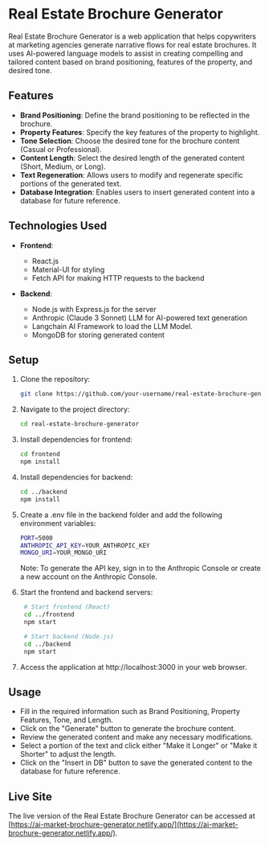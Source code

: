 # Real Estate Brochure Generator

Real Estate Brochure Generator is a web application that helps copywriters at marketing agencies generate narrative flows for real estate brochures. It uses AI-powered language models to assist in creating compelling and tailored content based on brand positioning, features of the property, and desired tone.

## Features

- **Brand Positioning**: Define the brand positioning to be reflected in the brochure.
- **Property Features**: Specify the key features of the property to highlight.
- **Tone Selection**: Choose the desired tone for the brochure content (Casual or Professional).
- **Content Length**: Select the desired length of the generated content (Short, Medium, or Long).
- **Text Regeneration**: Allows users to modify and regenerate specific portions of the generated text.
- **Database Integration**: Enables users to insert generated content into a database for future reference.

## Technologies Used

- **Frontend**:
  - React.js
  - Material-UI for styling
  - Fetch API for making HTTP requests to the backend

- **Backend**:
  - Node.js with Express.js for the server
  - Anthropic (Claude 3 Sonnet) LLM for AI-powered text generation
  - Langchain AI Framework to load the LLM Model.
  - MongoDB for storing generated content

## Setup

1. Clone the repository:

   ```bash
   git clone https://github.com/your-username/real-estate-brochure-generator.git
   ```
2. Navigate to the project directory:

   ```bash
   cd real-estate-brochure-generator
   ```
3. Install dependencies for frontend:

   ```bash
   cd frontend
   npm install
   ```

4. Install dependencies for backend:

   ```bash
   cd ../backend
   npm install
   ```
5. Create a .env file in the backend folder and add the following environment variables:

   ```bash
   PORT=5000
   ANTHROPIC_API_KEY=YOUR_ANTHROPIC_KEY
   MONGO_URI=YOUR_MONGO_URI
   ```
   Note: To generate the API key, sign in to the Anthropic Console or create a new account on the Anthropic Console.
6. Start the frontend and backend servers:

   ```bash
    # Start frontend (React)
    cd ../frontend
    npm start

    # Start backend (Node.js)
    cd ../backend
    npm start
   ```
7. Access the application at http://localhost:3000 in your web browser.

## Usage
- Fill in the required information such as Brand Positioning, Property Features, Tone, and Length.
- Click on the "Generate" button to generate the brochure content.
- Review the generated content and make any necessary modifications.
- Select a portion of the text and click either "Make it Longer" or "Make it Shorter" to adjust the length.
- Click on the "Insert in DB" button to save the generated content to the database for future reference.

## Live Site

The live version of the Real Estate Brochure Generator can be accessed at [https://ai-market-brochure-generator.netlify.app/](https://ai-market-brochure-generator.netlify.app/).